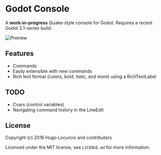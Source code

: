 # Godot Console

A **work-in-progress** Quake-style console for Godot. Requires a recent Godot 2.1-series build.

![Preview](https://lut.im/z7lquRdc5n/IRrUJuiJdUUuWfuO.png)

## Features

- Commands
- Easily extensible with new commands
- Rich text format (colors, bold, italic, and more) using a RichTextLabel

## TODO

- Cvars (control variables)
- Navigating command history in the LineEdit

## License

Copyright (c) 2016 Hugo Locurcio and contributors

Licensed under the MIT license, see `LICENSE.md` for more information.
